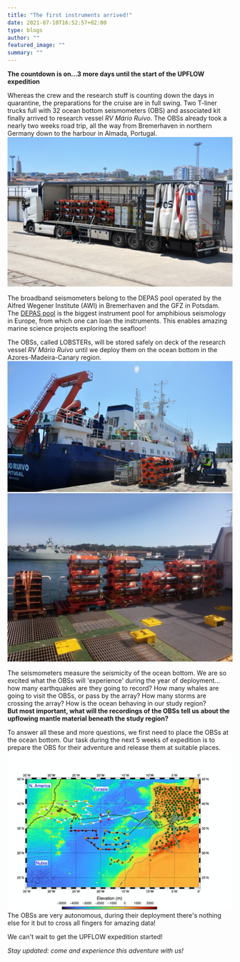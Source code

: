 ```yaml
---
title: "The first instruments arrived!"
date: 2021-07-10T16:52:57+02:00
type: blogs
author: ""
featured_image: ""
summary: ""
---
```

**The countdown is on...3 more days until the start of the UPFLOW expedition**

Whereas the crew and the research stuff is counting down the days in quarantine, the preparations for the cruise are in full swing.
Two T-liner trucks full with 32 ocean bottom seismometers (OBS) and associated kit finally arrived to research vessel *RV Mário Ruivo*. The OBSs already took a nearly two weeks road trip, all the way from Bremerhaven in northern Germany down to the harbour in Almada, Portugal. ![T-liner truck full with seismometers at the harbour in Almada](OBS_Germany1.JPG)

The broadband seismometers belong to the DEPAS pool operated by the Alfred Wegener Institute (AWI) in Bremerhaven and the GFZ in Potsdam. The [DEPAS pool](https://www.awi.de/en/science/geosciences/geophysics/methods-and-tools/ocean-bottom-seismometer/depas.html) is the biggest instrument pool for amphibious seismology in Europe, from which one can loan the instruments. This enables amazing marine science projects exploring the  seafloor!

The OBSs, called LOBSTERs, will be stored safely on deck of the research vessel *RV Mário Ruivo* until we deploy them on the ocean bottom in the Azores-Madeira-Canary region. ![Loading the vessel with the OBSs](OBS_Germany13.JPG) ![Loaded LOBSTERs on board of the *RV Mário Ruivo* ](OBS_Germany5.jpeg)


The seismometers measure the seismicity of the ocean bottom. We are so excited what the OBSs will 'experience' during the year of deployment... how many earthquakes are they going to record? How many whales are going to visit the OBSs, or pass by the array? How many storms are crossing the array? How is the ocean behaving in our study region?             
**But most important, what will the recordings of the OBSs tell us about the upflowing mantle material beneath the study region?**

To answer all these and more questions, we first need to place the OBSs at the ocean bottom. Our task during the next 5 weeks of expedition is to prepare the OBS for their adventure and release them at suitable places. ![Route of the UPFLOW-expedition (white and black arrows). The locations of the OBSs are numbered and highlighted by the colored rectangles](route.png) The OBSs are very autonomous, during their deployment there's nothing else for it but to cross all fingers for amazing data! 


We can't wait to get the UPFLOW expedition started! 

 *Stay updated: come and experience this adventure with us!*
